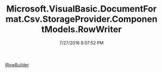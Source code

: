 ﻿---
title: Microsoft.VisualBasic.DocumentFormat.Csv.StorageProvider.ComponentModels.RowWriter
date: 7/27/2016 8:07:52 PM
---

[IRowBuilder](T-Microsoft.VisualBasic.DocumentFormat.Csv.StorageProvider.ComponentModels.RowWriter.IRowBuilder.html)
